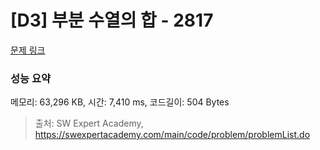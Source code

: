 # [D3] 부분 수열의 합 - 2817 

[문제 링크](https://swexpertacademy.com/main/code/problem/problemDetail.do?contestProbId=AV7IzvG6EksDFAXB) 

### 성능 요약

메모리: 63,296 KB, 시간: 7,410 ms, 코드길이: 504 Bytes



> 출처: SW Expert Academy, https://swexpertacademy.com/main/code/problem/problemList.do
